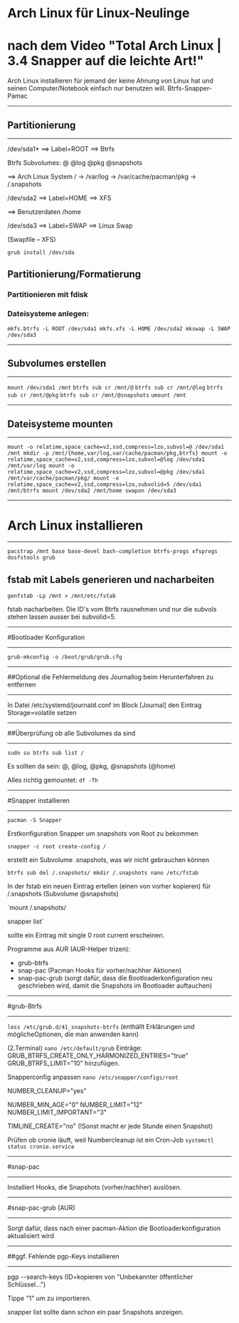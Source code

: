 # Arch Linux für Linux-Neulinge
# nach dem Video "Total Arch Linux | 3.4 Snapper auf die leichte Art!"
Arch Linux installieren für jemand der keine Ahnung von Linux hat und seinen Computer/Notebook einfach nur benutzen will.
Btrfs-Snapper-Pamac
***************
## Partitionierung
***************
/dev/sda1* ==> Label=ROOT ==> Btrfs

Btrfs Subvolumes:      @     @log	          @pkg                @snapshots

==> Arch Linux System  / -> /var/log -> /var/cache/pacman/pkg -> /.snapshots 

/dev/sda2 ==> Label=HOME ==> XFS

==> Benutzerdaten	/home

/dev/sda3 ==> Label=SWAP ==> Linux Swap

(Swapfile – XFS)

`grub install /dev/sda`

## Partitionierung/Formatierung
### Partitionieren mit fdisk
### Dateisysteme anlegen:
`mkfs.btrfs -L ROOT /dev/sda1
mkfs.xfs -L HOME /dev/sda2
mkswap -L SWAP /dev/sda3`

********************
## Subvolumes erstellen
********************
`mount /dev/sda1 /mnt`
`btrfs sub cr /mnt/@`
`btrfs sub cr /mnt/@log`
`btrfs sub cr /mnt/@pkg`
`btrfs sub cr /mnt/@snapshots`
`umount /mnt`

********************
## Dateisysteme mounten
********************
`mount -o relatime,space_cache=v2,ssd,compress=lzo,subvol=@ /dev/sda1 /mnt
mkdir -p /mnt/{home,var/log,var/cache/pacman/pkg,btrfs}
mount -o relatime,space_cache=v2,ssd,compress=lzo,subvol=@log /dev/sda1 /mnt/var/log
mount -o relatime,space_cache=v2,ssd,compress=lzo,subvol=@pkg /dev/sda1 /mnt/var/cache/pacman/pkg/
mount -o relatime,space_cache=v2,ssd,compress=lzo,subvolid=5 /dev/sda1 /mnt/btrfs
mount /dev/sda2 /mnt/home
swapon /dev/sda3`

***********************
# Arch Linux installieren
***********************
`pacstrap /mnt base base-devel bash-completion btrfs-progs xfsprogs dosfstools grub`

## fstab mit Labels generieren und nacharbeiten

`genfstab -Lp /mnt > /mnt/etc/fstab`

fstab nacharbeiten. Die ID's vom Btrfs rausnehmen und nur die subvols stehen lassen ausser bei subvolid=5.

************************
#Bootloader Konfiguration
************************

`grub-mkconfig -o /boot/grub/grub.cfg`

**************************
##Optional die Fehlermeldung des Journallog beim Herunterfahren zu entfernen
**************************

In Datei /etc/systemd/journald.conf im Block [Journal] den Eintrag Storage=volatile setzen

**************************************
##Überprüfung ob alle Subvolumes da sind
**************************************
`sudo su
btrfs sub list /`

Es sollten da sein: @, @log, @pkg, @snapshots (@home)

Alles richtig gemountet:
`df -Th`

*******
#Snapper installieren
*******

`pacman -S Snapper`

Erstkonfiguration Snapper um snapshots von Root zu bekommen

`snapper -c root create-config /`

erstellt ein Subvolume .snapshots, was wir nicht gebrauchen können

`btrfs sub del /.snapshots/
mkdir /.snapshots
nano /etc/fstab`

In der fstab ein neuen Eintrag ertellen (einen von vorher kopieren) für /.snapshots (Subvolume @snapshots)

`mount /.snapshots/

snapper list`

sollte ein Eintrag mit single 0  root  current
erscheinen.

Programme aus AUR (AUR-Helper trizen):

- grub-btrfs
- snap-pac (Pacman Hooks für vorher/nachher Aktionen)
- snap-pac-grub (sorgt dafür, dass die Bootloaderkonfiguration neu geschrieben wird, damit die Snapshots im Bootloader auftauchen)

**********
#grub-Btrfs
**********
`less /etc/grub.d/41_snapshots-btrfs` (enthällt Erklärungen und möglicheOptionen, die man anwenden kann)

(2.Terminal)
`nano /etc/default/grub`
Einträge:
GRUB_BTRFS_CREATE_ONLY_HARMONIZED_ENTRIES="true"
GRUB_BTRFS_LIMIT="10"
hinzufügen.

Snapperconfig anpassen
`nano /etc/snapper/configs/root`

NUMBER_CLEANUP="yes"

NUMBER_MIN_AGE="0"
NUMBER_LIMIT="12"
NUMBER_LIMIT_IMPORTANT="3"

TIMLINE_CREATE="no" (!Sonst macht er jede Stunde einen Snapshot)

Prüfen ob cronie  läuft, weil Numbercleanup ist ein Cron-Job
`systemctl status cronie.service`

********
#snap-pac
********

Installiert Hooks, die Snapshots (vorher/nachher) auslösen.

*******************
#snap-pac-grub (AUR)
*******************

Sorgt dafür, dass nach einer pacman-Aktion die Bootloaderkonfiguration aktualisiert wird

***********************************
##ggf. Fehlende pgp-Keys installieren
***********************************

pgp --search-keys <ID> (ID=kopieren von "Unbekannter öffentlicher Schlüssel...")

Tippe "1" um zu importieren.

snapper list sollte dann schon ein paar Snapshots anzeigen.
